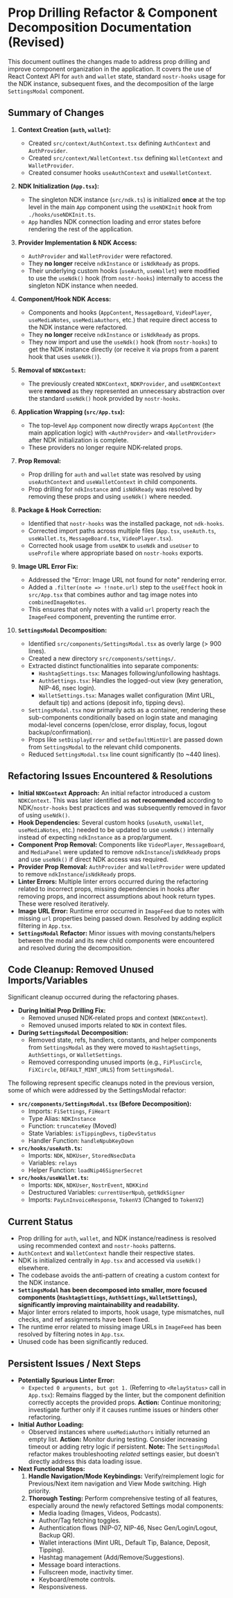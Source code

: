 # Prop Drilling Refactor & Component Decomposition Documentation (Revised)

This document outlines the changes made to address prop drilling and improve component organization in the application. It covers the use of React Context API for `auth` and `wallet` state, standard `nostr-hooks` usage for the NDK instance, subsequent fixes, and the decomposition of the large `SettingsModal` component.

## Summary of Changes

1.  **Context Creation (`auth`, `wallet`):**
    *   Created `src/context/AuthContext.tsx` defining `AuthContext` and `AuthProvider`.
    *   Created `src/context/WalletContext.tsx` defining `WalletContext` and `WalletProvider`.
    *   Created consumer hooks `useAuthContext` and `useWalletContext`.

2.  **NDK Initialization (`App.tsx`):**
    *   The singleton NDK instance (`src/ndk.ts`) is initialized **once** at the top level in the main `App` component using the `useNDKInit` hook from `./hooks/useNDKInit.ts`.
    *   `App` handles NDK connection loading and error states before rendering the rest of the application.

3.  **Provider Implementation & NDK Access:**
    *   `AuthProvider` and `WalletProvider` were refactored.
    *   They **no longer** receive `ndkInstance` or `isNdkReady` as props.
    *   Their underlying custom hooks (`useAuth`, `useWallet`) were modified to use the `useNdk()` hook (from `nostr-hooks`) internally to access the singleton NDK instance when needed.

4.  **Component/Hook NDK Access:**
    *   Components and hooks (`AppContent`, `MessageBoard`, `VideoPlayer`, `useMediaNotes`, `useMediaAuthors`, etc.) that require direct access to the NDK instance were refactored.
    *   They **no longer** receive `ndkInstance` or `isNdkReady` as props.
    *   They now import and use the `useNdk()` hook (from `nostr-hooks`) to get the NDK instance directly (or receive it via props from a parent hook that uses `useNdk()`).

5.  **Removal of `NDKContext`:**
    *   The previously created `NDKContext`, `NDKProvider`, and `useNDKContext` were **removed** as they represented an unnecessary abstraction over the standard `useNdk()` hook provided by `nostr-hooks`.

6.  **Application Wrapping (`src/App.tsx`):**
    *   The top-level `App` component now directly wraps `AppContent` (the main application logic) with `<AuthProvider>` and `<WalletProvider>` after NDK initialization is complete.
    *   These providers no longer require NDK-related props.

7.  **Prop Removal:**
    *   Prop drilling for `auth` and `wallet` state was resolved by using `useAuthContext` and `useWalletContext` in child components.
    *   Prop drilling for `ndkInstance` and `isNdkReady` was resolved by removing these props and using `useNdk()` where needed.

8.  **Package & Hook Correction:**
    *   Identified that `nostr-hooks` was the installed package, not `ndk-hooks`.
    *   Corrected import paths across multiple files (`App.tsx`, `useAuth.ts`, `useWallet.ts`, `MessageBoard.tsx`, `VideoPlayer.tsx`).
    *   Corrected hook usage from `useNDK` to `useNdk` and `useUser` to `useProfile` where appropriate based on `nostr-hooks` exports.

9.  **Image URL Error Fix:**
    *   Addressed the "Error: Image URL not found for note" rendering error.
    *   Added a `.filter(note => !!note.url)` step to the `useEffect` hook in `src/App.tsx` that combines author and tag image notes into `combinedImageNotes`.
    *   This ensures that only notes with a valid `url` property reach the `ImageFeed` component, preventing the runtime error.

10. **`SettingsModal` Decomposition:**
    *   Identified `src/components/SettingsModal.tsx` as overly large (> 900 lines).
    *   Created a new directory `src/components/settings/`.
    *   Extracted distinct functionalities into separate components:
        *   `HashtagSettings.tsx`: Manages following/unfollowing hashtags.
        *   `AuthSettings.tsx`: Handles the logged-out view (key generation, NIP-46, nsec login).
        *   `WalletSettings.tsx`: Manages wallet configuration (Mint URL, default tip) and actions (deposit info, tipping devs).
    *   `SettingsModal.tsx` now primarily acts as a container, rendering these sub-components conditionally based on login state and managing modal-level concerns (open/close, error display, focus, logout backup/confirmation).
    *   Props like `setDisplayError` and `setDefaultMintUrl` are passed down from `SettingsModal` to the relevant child components.
    *   Reduced `SettingsModal.tsx` line count significantly (to ~440 lines).

## Refactoring Issues Encountered & Resolutions

*   **Initial `NDKContext` Approach:** An initial refactor introduced a custom `NDKContext`. This was later identified as **not recommended** according to NDK/`nostr-hooks` best practices and was subsequently removed in favor of using `useNdk()`.
*   **Hook Dependencies:** Several custom hooks (`useAuth`, `useWallet`, `useMediaNotes`, etc.) needed to be updated to use `useNdk()` internally instead of expecting `ndkInstance` as a prop/argument.
*   **Component Prop Removal:** Components like `VideoPlayer`, `MessageBoard`, and `MediaPanel` were updated to remove `ndkInstance`/`isNdkReady` props and use `useNdk()` if direct NDK access was required.
*   **Provider Prop Removal:** `AuthProvider` and `WalletProvider` were updated to remove `ndkInstance`/`isNdkReady` props.
*   **Linter Errors:** Multiple linter errors occurred during the refactoring related to incorrect props, missing dependencies in hooks after removing props, and incorrect assumptions about hook return types. These were resolved iteratively.
*   **Image URL Error:** Runtime error occurred in `ImageFeed` due to notes with missing `url` properties being passed down. Resolved by adding explicit filtering in `App.tsx`.
*   **`SettingsModal` Refactor:** Minor issues with moving constants/helpers between the modal and its new child components were encountered and resolved during the decomposition.

## Code Cleanup: Removed Unused Imports/Variables

Significant cleanup occurred during the refactoring phases.

*   **During Initial Prop Drilling Fix:**
    *   Removed unused NDK-related props and context (`NDKContext`).
    *   Removed unused imports related to `NDK` in context files.
*   **During `SettingsModal` Decomposition:**
    *   Removed state, refs, handlers, constants, and helper components from `SettingsModal` as they were moved to `HashtagSettings`, `AuthSettings`, or `WalletSettings`.
    *   Removed corresponding unused imports (e.g., `FiPlusCircle`, `FiXCircle`, `DEFAULT_MINT_URLS`) from `SettingsModal`.

The following represent specific cleanups noted in the previous version, some of which were addressed by the SettingsModal refactor:

*   **`src/components/SettingsModal.tsx` (Before Decomposition):**
    *   Imports: `FiSettings`, `FiHeart`
    *   Type Alias: `NDKInstance`
    *   Function: `truncateKey` (Moved)
    *   State Variables: `isTippingDevs`, `tipDevStatus`
    *   Handler Function: `handleNpubKeyDown`
*   **`src/hooks/useAuth.ts`:**
    *   Imports: `NDK`, `NDKUser`, `StoredNsecData`
    *   Variables: `relays`
    *   Helper Function: `loadNip46SignerSecret`
*   **`src/hooks/useWallet.ts`:**
    *   Imports: `NDK`, `NDKUser`, `NostrEvent`, `NDKKind`
    *   Destructured Variables: `currentUserNpub`, `getNdkSigner`
    *   Imports: `PayLnInvoiceResponse`, `TokenV3` (Changed to `TokenV2`)

## Current Status

*   Prop drilling for `auth`, `wallet`, and NDK instance/readiness is resolved using recommended context and `nostr-hooks` patterns.
*   `AuthContext` and `WalletContext` handle their respective states.
*   NDK is initialized centrally in `App.tsx` and accessed via `useNdk()` elsewhere.
*   The codebase avoids the anti-pattern of creating a custom context for the NDK instance.
*   **`SettingsModal` has been decomposed into smaller, more focused components (`HashtagSettings`, `AuthSettings`, `WalletSettings`), significantly improving maintainability and readability.**
*   Major linter errors related to imports, hook usage, type mismatches, null checks, and ref assignments have been fixed.
*   The runtime error related to missing image URLs in `ImageFeed` has been resolved by filtering notes in `App.tsx`.
*   Unused code has been significantly reduced.

## Persistent Issues / Next Steps

*   **Potentially Spurious Linter Error:**
    *   `Expected 0 arguments, but got 1.` (Referring to `<RelayStatus>` call in `App.tsx`): Remains flagged by the linter, but the component definition correctly accepts the provided props. **Action:** Continue monitoring; investigate further only if it causes runtime issues or hinders other refactoring.
*   **Initial Author Loading:**
    *   Observed instances where `useMediaAuthors` initially returned an empty list. **Action:** Monitor during testing. Consider increasing timeout or adding retry logic if persistent. **Note:** The `SettingsModal` refactor makes troubleshooting *related* settings easier, but doesn't directly address this data loading issue.
*   **Next Functional Steps:**
    1.  **Handle Navigation/Mode Keybindings:** Verify/reimplement logic for Previous/Next item navigation and View Mode switching. High priority.
    2.  **Thorough Testing:** Perform comprehensive testing of all features, especially around the newly refactored Settings modal components:
        *   Media loading (Images, Videos, Podcasts).
        *   Author/Tag fetching toggles.
        *   Authentication flows (NIP-07, NIP-46, Nsec Gen/Login/Logout, Backup QR).
        *   Wallet interactions (Mint URL, Default Tip, Balance, Deposit, Tipping).
        *   Hashtag management (Add/Remove/Suggestions).
        *   Message board interactions.
        *   Fullscreen mode, inactivity timer.
        *   Keyboard/remote controls.
        *   Responsiveness.
